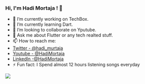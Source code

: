 ### Hi, I'm Hadi Mortaja ! 👋


- 🔭 I’m currently working on TechBox.
- 🌱 I’m currently learning Dart.
- 👯 I’m looking to collaborate on Yputube.
- 💬 Ask me about Flutter or any tech realted stuff.
- 📫 How to reach me:
-  [Twitter - @hadi_murtaja](https://twitter.com/hadi_murtaja) 
-  [Youtube - @HadiMortaja](https://www.youtube.com/channel/UCa9LFShFmoXUyt3rlLbtyIg) 
-  [LinkedIn -@HadiMortaja](https://www.linkedin.com/hadimortaja)
- ⚡ Fun fact: I Spend almost 12 hours listening songs everyday

<img src="https://github-readme-stats.vercel.app/api?username=hadimortaja&&show_icons=true&title_color=ffffff&icon_color=bb2acf&text_color=daf7dc&bg_color=151515">
